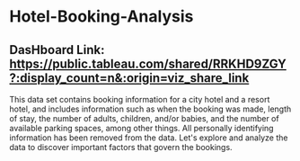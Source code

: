 # Hotel-Booking-Analysis

## DasHboard Link: https://public.tableau.com/shared/RRKHD9ZGY?:display_count=n&:origin=viz_share_link

This data set contains booking information for a city hotel and a resort hotel, and includes information such as when the booking was made, length of stay, the number of adults, children, and/or babies, and the number of available parking spaces, among other things. All personally identifying information has been removed from the data.
Let's explore and analyze the data to discover important factors that govern the bookings.
